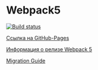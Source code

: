 # Webpack5

[![Build status](https://ci.appveyor.com/api/projects/status/9m6qcdsi89p6lwn3?svg=true)](https://ci.appveyor.com/project/kiiyas/ahj-001-deploy)

[Ссылка на GitHub-Pages](https://kiiyas.github.io/AHJ-001_Deploy/)

[Информация о релизе Webpack 5](https://webpack.js.org/blog/2020-10-10-webpack-5-release/)

[Migration Guide](https://webpack.js.org/migrate/5/)
